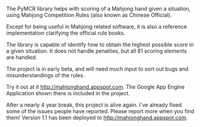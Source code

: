 The PyMCR library helps with scoring of a Mahjong hand given a situation, using Mahjong Competition Rules (also known as Chinese Official).

Except for being useful in Mahjong related software, it is also a reference implementation clarifying the official rule books.

The library is capable of identify how to obtain the highest possible score in a given  situation. It does not handle penalties, but all 81 scoring elements are handled.

The project is in early beta, and will need much input to sort out bugs and misunderstandings of the rules.

Try it out at it http://mahjonghand.appspot.com. The Google App Engine Application shown there is included in the project.

After a nearly 4 year break, this project is alive again. I've already fixed some of the issues people have reported. Please report more when you find them! Version 1.1 has been deployed to http://mahjonghand.appspot.com.